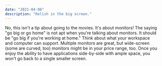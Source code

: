 ```yaml
---
date: "2021-04-08"
description: "Relish in the big screen."
---
```


No, this isn't a tip about going to the movies. It's about monitors! The saying "go big or go home" is not apt when you're talking about monitors. It should be "go big if you're working at home." Think about what your workspace and computer can support. Multiple monitors are great, but wide-screen (some are curved, too) monitors might be in your price range, too. Once you enjoy the ability to have applications side-by-side with ample space, you won't go back to a single smaller screen.